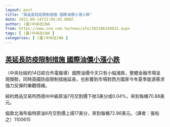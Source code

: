 ```yaml
---
layout: post
title: "英延長防疫限制措施 國際油價小漲小跌"
date: 2021-06-14T22:04:03.000Z
author: (臺)中央社CNA
from: https://www.cna.com.tw/news/afe/202106150012.aspx
tags: [ (臺)中央社CNA ]
categories: [ (臺)中央社CNA ]
---
```

<!--1623708243000-->
[英延長防疫限制措施 國際油價小漲小跌](https://www.cna.com.tw/news/afe/202106150012.aspx)
------

<div>
<div></div><div class="paragraph"><p>（中央社紐約14日綜合外電報導）國際油價今天只有小幅漲跌，整體金融市場呈現頽勢，同時英國防疫限制措施延長，也影響到市場對西方國家今年夏季能源需求強力反彈的樂觀情緒。</p><p>紐約商品交易所西德州中級原油7月交割價下挫3美分或0.04%，來到每桶70.88美元。</p><p>倫敦北海布倫特原油8月交割價上揚17美分，來到每桶72.86美元。（譯者：張佑之）1100615</p></div>
</div>
